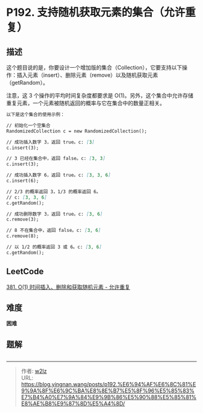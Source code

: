 # P192. 支持随机获取元素的集合（允许重复）


<!--more-->

## 描述

这个题目说的是，你要设计一个增加版的集合（Collection），它要支持以下操作：插入元素（insert）、删除元素（remove）以及随机获取元素（getRandom）。

注意，这 3 个操作的平均时间复杂度都要求是 O(1)。另外，这个集合中允许存储重复元素，一个元素被随机返回的概率与它在集合中的数量正相关。

```markdown
以下是这个集合的使用示例：

// 初始化一个空集合
RandomizedCollection c = new RandomizedCollection();

// 成功插入数字 3，返回 true。c: [3]
c.insert(3);

// 3 已经在集合中，返回 false。c: [3, 3]
c.insert(3);

// 成功插入数字 6，返回 true。c: [3, 3, 6]
c.insert(6);

// 2/3 的概率返回 3，1/3 的概率返回 6。
// c: [3, 3, 6]
c.getRandom();

// 成功删除数字 3，返回 true。c: [3, 6]
c.remove(3);

// 8 不在集合中，返回 false。c: [3, 6]
c.remove(8);

// 以 1/2 的概率返回 3 或 6。c: [3, 6]
c.getRandom();
```

## LeetCode

[381. O(1) 时间插入、删除和获取随机元素 - 允许重复](https://leetcode.cn/problems/insert-delete-getrandom-o1-duplicates-allowed/description/)

## 难度

**困难**

## 题解

```java

```


---

> 作者: [w2lz](https://github.com/w2lz)  
> URL: https://blog.yingnan.wang/posts/p192.%E6%94%AF%E6%8C%81%E9%9A%8F%E6%9C%BA%E8%8E%B7%E5%8F%96%E5%85%83%E7%B4%A0%E7%9A%84%E9%9B%86%E5%90%88%E5%85%81%E8%AE%B8%E9%87%8D%E5%A4%8D/  

